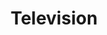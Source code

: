 ---
title: "Television"
summary: "American rock band founded in New York City in 1973. In 2007 Richard Lloyd announced he would be amicably leaving the band, he was replaced by Jimmy Rip who was playing with Tom Verlaine since early 1980s. Years active: 1973–1978, 1991–1993, 2001–2023"
image: "television.jpg"
---